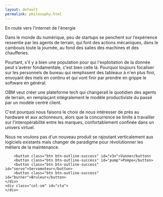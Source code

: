 ```yaml
---
layout: default
permalink: philosophy.html
---
```

<div class="row">
    <div class="col" id="info">
      <p class="font-weight-bold">En route vers l'internet de l'énergie</p>
      <p>Dans le monde du numérique, peu de startups se penchent sur l’expérience ressentie par les agents de terrain,
        qui font des actions mécaniques, dans le cambouis toute la journée, au fond des salles des machines et des chaufferies.</p>
      <p>Pourtant, s'il y a bien une population pour qui l'exploitation de la donnée peut s'avérer fondamentale, c'est bien celle là.
        Pourquoi toujours focaliser sur les personnels de bureau qui remplissent des tableaux à n'en plus finir,
        envoyant des mels en continu et qui vont finir par prendre en grippe le software en général.</p>
      <p>OBM veut créer une plateforme tech qui changerait le quotidien des agents de terrain, en remplaçant intégralement le modèle
      productiviste du passé par un modèle centré client.</p>
      <p>C'est pourquoi nous faisons le choix de nous intéresser de près au hardware et aux actionneurs, alors que la concurrence
         se limite à travailler sur l'interopérabilité entre les marques, confortablement confinée dans un univers virtuel.</p>
      <p>Nous ne voulons pas d'un nouveau produit se rajoutant verticalement aux logiciels existants mais changer de paradigme pour révolutionner les métiers de la maintenance.</p>

        <button class="btn btn-outline-success" id="v3v">Vanne</button>
        <button class="btn btn-outline-success" id="pump">Pompe</button>
        <button class="btn btn-outline-success" id="servo">Servomoteur</button>
        <button class="btn btn-outline-success" id="burner">Bruleur</button>
    </div>
    <div class="col-sm" id="cta">
    </div>
</div>
<div id=choice></div>

<script type="module">

import * as THREE from './lib/three.module.js';
import { OrbitControls } from './lib/controls/OrbitControls.js';
import { ColladaLoader } from './lib/loaders/ColladaLoader.js';
let container, info;
let camera, scene, renderer, hvac;

init("V3V");
$("#choice").attr("value","V3V");
animate();

$("#v3v").click(function(){
  $("#choice").attr("value","V3V");
  init("V3V");
});

$("#pump").click(function(){
  $("#choice").attr("value","pompes");
  init("pompes");
});

$("#servo").click(function(){
  $("#choice").attr("value","servo");
  init("servo");
});

$("#burner").click(function(){
  $("#choice").attr("value","bruleur");
  init("bruleur");
});

function init(element) {
    document.getElementById( 'cta' ).innerHTML = "";
    container = document.getElementById( 'cta' );
    info = document.getElementById( 'info' );

    container.width = $(info).width();
    container.height = $(info).height();

    camera = new THREE.PerspectiveCamera( 15, container.width / container.height, 0.1, 50 );
    camera.position.set( 10, 10, 20 );
    camera.lookAt( 0, 0, 0 );

    scene = new THREE.Scene();
    scene.background = new THREE.Color( 0xffffff );
    //grid helper
    const size = 10;
    const divisions = 10;
    const gridHelper = new THREE.GridHelper( size, divisions );
    scene.add( gridHelper );

    // loading the collada file produced with sketchup
    const loadingManager = new THREE.LoadingManager( function () {
        scene.add( hvac );
    } );
    const loader = new ColladaLoader( loadingManager );
    loader.load( '/collada/'+element+'.dae', function ( collada ) {
        hvac = collada.scene;
    } );

    const ambientLight = new THREE.AmbientLight( 0xffffff, 0.4 );
    scene.add( ambientLight );
    const directionalLight = new THREE.DirectionalLight( 0xffffff, 0.8 );
    directionalLight.position.set( 1, 1, 0 ).normalize();
    scene.add( directionalLight );

    renderer = new THREE.WebGLRenderer( { antialias: true } );
    renderer.setPixelRatio( window.devicePixelRatio );
    renderer.setSize( container.width, container.height);
    renderer.localClippingEnabled = true;

    const controls = new OrbitControls( camera, renderer.domElement );
    controls.addEventListener( 'change', render ); // use only if there is no animation loop
    controls.enablePan = false;

    container.appendChild( renderer.domElement );

    window.addEventListener( 'resize', onWindowResize );

}

function onWindowResize() {
    info = $("#choice").attr("value");
    init(info);

}

function animate() {

    requestAnimationFrame( animate );
    render();

}

function render() {
    renderer.render( scene, camera );

}

</script>
